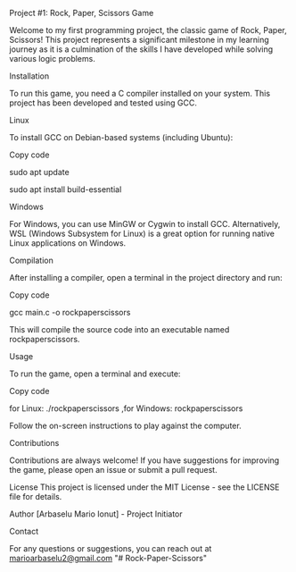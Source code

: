 Project #1: Rock, Paper, Scissors Game 

Welcome to my first programming project, the classic game of Rock, Paper, Scissors! This project represents a significant milestone in my learning journey as it is a culmination of the skills I have developed while solving various logic problems.

Installation

To run this game, you need a C compiler installed on your system. This project has been developed and tested using GCC.

Linux

To install GCC on Debian-based systems (including Ubuntu):

Copy code

sudo apt update

sudo apt install build-essential

Windows

For Windows, you can use MinGW or Cygwin to install GCC. Alternatively, WSL (Windows Subsystem for Linux) is a great option for running native Linux applications on Windows.

Compilation

After installing a compiler, open a terminal in the project directory and run:

Copy code

gcc main.c -o rockpaperscissors

This will compile the source code into an executable named rockpaperscissors.

Usage

To run the game, open a terminal and execute:


Copy code

for Linux: ./rockpaperscissors ,for Windows: rockpaperscissors 

Follow the on-screen instructions to play against the computer.

Contributions

Contributions are always welcome! If you have suggestions for improving the game, please open an issue or submit a pull request.

License
This project is licensed under the MIT License - see the LICENSE file for details.

Author
[Arbaselu Mario Ionut] - Project Initiator

Contact

For any questions or suggestions, you can reach out at marioarbaselu2@gmail.com
"# Rock-Paper-Scissors" 
